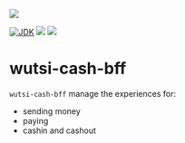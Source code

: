 [![](https://github.com/wutsi/wutsi-cash-bff/actions/workflows/master.yml/badge.svg)](https://github.com/wutsi/wutsi-cash-bff/actions/workflows/master.yml)

[![JDK](https://img.shields.io/badge/jdk-11-brightgreen.svg)](https://jdk.java.net/11/)
[![](https://img.shields.io/badge/maven-3.6-brightgreen.svg)](https://maven.apache.org/download.cgi)
![](https://img.shields.io/badge/language-kotlin-blue.svg)

# wutsi-cash-bff

`wutsi-cash-bff` manage the experiences for:

- sending money
- paying
- cashin and cashout
